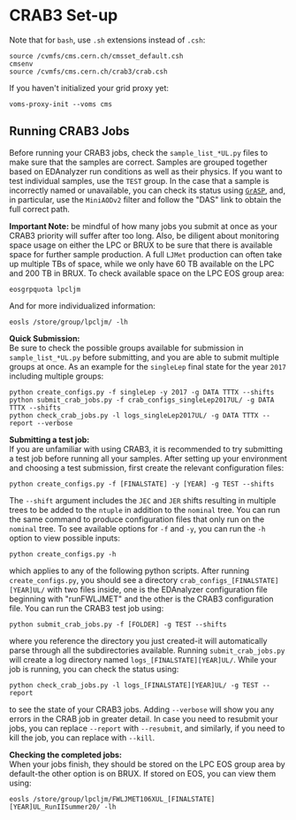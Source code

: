 # CRAB3 Set-up
Note that for `bash`, use `.sh` extensions instead of `.csh`:

	source /cvmfs/cms.cern.ch/cmsset_default.csh
	cmsenv
	source /cvmfs/cms.cern.ch/crab3/crab.csh
	
If you haven't initialized your grid proxy yet:

	voms-proxy-init --voms cms

## Running CRAB3 Jobs
Before running your CRAB3 jobs, check the `sample_list_*UL.py` files to make sure that the samples are correct. Samples are grouped together based on EDAnalyzer run conditions as well as their physics. If you want to test individual samples, use the `TEST` group. In the case that a sample is incorrectly named or unavailable, you can check its status using [`GrASP`](https://cms-pdmv.cern.ch/grasp/), and, in particular, use the `MiniAODv2` filter and follow the "DAS" link to obtain the full correct path. 

__Important Note:__ be mindful of how many jobs you submit at once as your CRAB3 priority will suffer after too long. Also, be diligent about monitoring space usage on either the LPC or BRUX to be sure that there is available space for further sample production. A full `LJMet` production can often take up multiple TBs of space, while we only have 60 TB available on the LPC and 200 TB in BRUX. To check available space on the LPC EOS group area:

	eosgrpquota lpcljm
	
And for more individualized information:

	eosls /store/group/lpcljm/ -lh

__Quick Submission:__  
Be sure to check the possible groups available for submission in `sample_list_*UL.py` before submitting, and you are able to submit multiple groups at once. As an example for the `singleLep` final state for the year `2017` including multiple groups:

	python create_configs.py -f singleLep -y 2017 -g DATA TTTX --shifts 
	python submit_crab_jobs.py -f crab_configs_singleLep2017UL/ -g DATA TTTX --shifts
	python check_crab_jobs.py -l logs_singleLep2017UL/ -g DATA TTTX --report --verbose
	
__Submitting a test job:__  
If you are unfamiliar with using CRAB3, it is recommended to try submitting a test job before running all your samples. After setting up your environment and choosing a test submission, first create the relevant configuration files:

	python create_configs.py -f [FINALSTATE] -y [YEAR] -g TEST --shifts 
	
The `--shift` argument includes the `JEC` and `JER` shifts resulting in multiple trees to be added to the `ntuple` in addition to the `nominal` tree. You can run the same command to produce configuration files that only run on the `nominal` tree. To see available options for `-f` and `-y`, you can run the `-h` option to view possible inputs:

	python create_configs.py -h
	
which applies to any of the following python scripts. After running `create_configs.py`, you should see a directory `crab_configs_[FINALSTATE][YEAR]UL/` with two files inside, one is the EDAnalyzer configuration file beginning with "runFWLJMET" and the other is the CRAB3 configuration file. You can run the CRAB3 test job using:

	python submit_crab_jobs.py -f [FOLDER] -g TEST --shifts
	
where you reference the directory you just created-it will automatically parse through all the subdirectories available. Running `submit_crab_jobs.py` will create a log directory named `logs_[FINALSTATE][YEAR]UL/`. While your job is running, you can check the status using:

	python check_crab_jobs.py -l logs_[FINALSTATE][YEAR]UL/ -g TEST --report
	
to see the state of your CRAB3 jobs. Adding `--verbose` will show you any errors in the CRAB job in greater detail. In case you need to resubmit your jobs, you can replace `--report` with `--resubmit`, and similarly, if you need to kill the job, you can replace with `--kill`.

__Checking the completed jobs:__  
When your jobs finish, they should be stored on the LPC EOS group area by default-the other option is on BRUX. If stored on EOS, you can view them using:

	eosls /store/group/lpcljm/FWLJMET106XUL_[FINALSTATE][YEAR]UL_RunIISummer20/ -lh
